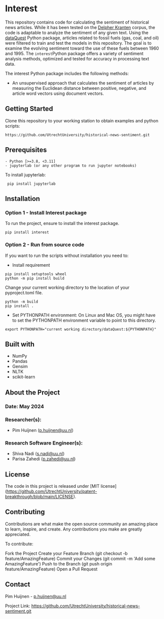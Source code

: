 # Interest

This repository contains code for calculating the sentiment of historical news articles. While it has been tested on the [Delpher Kranten](https://www.delpher.nl/nl/kranten) corpus, the code is adaptable to analyze the sentiment of any given text. Using the [dataQuest](https://github.com/UtrechtUniversity/dataQuest?tab=readme-ov-file) Python package, articles related to fossil fuels (gas, coal, and oil) were filtered to train and test the models in this repository. The goal is to examine the evolving sentiment toward the use of these fuels between 1960 and 1995. The ```interest```Python package offers a variety of sentiment analysis methods, optimized and tested for accuracy in processing text data.

The interest Python package includes the following methods:

- An unsupervised approach that calculates the sentiment of articles by measuring the Euclidean distance between    positive, negative, and article word vectors using document vectors.

## Getting Started
Clone this repository to your working station to obtain examples and python scripts:

```https://github.com/UtrechtUniversity/historical-news-sentiment.git```

## Prerequisites

```
- Python [>=3.8, <3.11]
- jupyterlab (or any other program to run jupyter notebooks)
```
To install jupyterlab:

``` pip install jupyterlab```

## Installation

### Option 1 - Install Interest package
To run the project, ensure to install the interest package.

``` pip install interest ```

### Option 2 - Run from source code
If you want to run the scripts without installation you need to:

- Install requirement

```
pip install setuptools wheel
python -m pip install build
```
Change your current working directory to the location of your pyproject.toml file.

```
python -m build
pip install .
```

- Set PYTHONPATH environment: On Linux and Mac OS, you might have to set the PYTHONPATH environment variable to point to this directory.
```
export PYTHONPATH="current working directory/dataQuest:${PYTHONPATH}"
```

## Built with
- NumPy
- Pandas
- Gensim
- NLTK
- scikit-learn

## About the Project

### Date: May 2024

### Researcher(s):

- Pim Huijnen (p.huijnen@uu.nl)

### Research Software Engineer(s):

- Shiva Nadi (s.nadi@uu.nl)  
- Parisa Zahedi (p.zahedi@uu.nl)

## License

The code in this project is released under [MIT license] (https://github.com/UtrechtUniversity/patent-breakthrough/blob/main/LICENSE).

## Contributing

Contributions are what make the open source community an amazing place to learn, inspire, and create. Any contributions you make are greatly appreciated.

To contribute:

Fork the Project
Create your Feature Branch (git checkout -b feature/AmazingFeature)
Commit your Changes (git commit -m 'Add some AmazingFeature')
Push to the Branch (git push origin feature/AmazingFeature)
Open a Pull Request

## Contact

Pim Huijnen - p.huijnen@uu.nl

Project Link:  https://github.com/UtrechtUniversity/historical-news-sentiment.git
